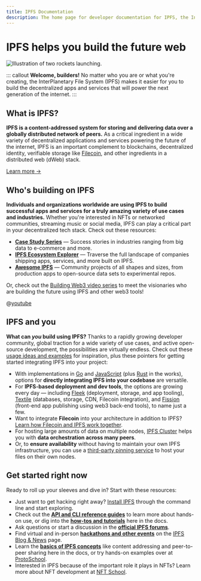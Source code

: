 ```yaml
---
title: IPFS Documentation
description: The home page for developer documentation for IPFS, the InterPlanetary File System.
---
```


# IPFS helps you build the future web

![Illustration of two rockets launching.](./images/welcome-builders/ipfs-builders-rocket.svg)

::: callout
**Welcome, builders!** No matter who you are or what you're creating, the InterPlanetary File System (IPFS) makes it easier for you to build the decentralized apps and services that will power the next generation of the internet.
:::

## What is IPFS?

**IPFS is a content-addressed system for storing and delivering data over a globally distributed network of peers.** As a critical ingredient in a wide variety of decentralized applications and services powering the future of the internet, IPFS is an important complement to blockchains, decentralized identity, verifiable storage like [Filecoin](https://filecoin.io), and other ingredients in a distributed web (dWeb) stack.

[Learn more →](concepts/what-is-ipfs.md#what-is-ipfs)

## Who's building on IPFS

**Individuals and organizations worldwide are using IPFS to build successful apps and services for a truly amazing variety of use cases and industries.** Whether you're interested in NFTs or networked communities, streaming music or social media, IPFS can play a critical part in your decentralized tech stack. Check out these resources:

- [**Case Study Series**](concepts/README.md#examples-and-case-studies) — Success stories in industries ranging from big data to e-commerce and more.
- [**IPFS Ecosystem Explorer**](https://ecosystem.ipfs.io) — Traverse the full landscape of companies shipping apps, services, and more built on IPFS.
- [**Awesome IPFS**](https://awesome.ipfs.tech) — Community projects of all shapes and sizes, from production apps to open-source data sets to experimental repos.

Or, check out the [Building Web3 video series](https://www.youtube.com/playlist?list=PL_0VrY55uV1-THfh1GVoE6v0SxKO9M0gs) to meet the visionaries who are building the future using IPFS and other web3 tools!

@[youtube](c50licHTOik)

## IPFS and you

**What can _you_ build using IPFS?** Thanks to a rapidly growing developer community, global traction for a wide variety of use cases, and active open-source development, the possibilities are virtually endless. Check out these [usage ideas and examples](concepts/usage-ideas-examples.md) for inspiration, plus these pointers for getting started integrating IPFS into your project:

- With implementations in [Go](https://github.com/ipfs/kubo) and [JavaScript](https://js.ipfs.io/) (plus [Rust](https://github.com/rs-ipfs/rust-ipfs) in the works), options for **directly integrating IPFS into your codebase** are versatile. 
- For **IPFS-based deployment and dev tools**, the options are growing every day — including [Fleek](https://fleek.co) (deployment, storage, and app tooling), [Textile](https://textile.io) (databases, storage, CDN, Filecoin integration), and [Fission](https://fission.codes) (front-end app publishing using web3 back-end tools), to name just a few.
- Want to integrate **Filecoin** into your architecture in addition to IPFS? [Learn how Filecoin and IPFS work together](https://docs.filecoin.io/about-filecoin/ipfs-and-filecoin/).
- For hosting large amounts of data on multiple nodes, [IPFS Cluster](https://cluster.ipfs.io) helps you with **data orchestration across many peers**.
- Or, to **ensure availability** without having to maintain your own IPFS infrastructure, you can use a [third-party pinning service](concepts/persistence.md#pinning-services) to host your files on their own nodes.

## Get started right now

Ready to roll up your sleeves and dive in? Start with these resources:

- Just want to get hacking right away? [Install IPFS](install/command-line.md) through the command line and start exploring.
- Check out the [**API and CLI reference guides**](reference/README.md) to learn more about hands-on use, or dig into the [**how-tos and tutorials**](how-to/README.md) here in the docs.
- Ask questions or start a discussion in the [**official IPFS forums**](https://discuss.ipfs.io).
- Find virtual and in-person [**hackathons and other events**](https://blog.ipfs.tech/?category=Event) on the [IPFS Blog & News](https://blog.ipfs.tech) page.
- Learn the [**basics of IPFS concepts**](concepts/README.md) like content addressing and peer-to-peer sharing here in the docs, or try hands-on examples over at [ProtoSchool](https://proto.school).
- Interested in IPFS because of the important role it plays in NFTs? Learn more about NFT development at [NFT School](https://nftschool.dev).
